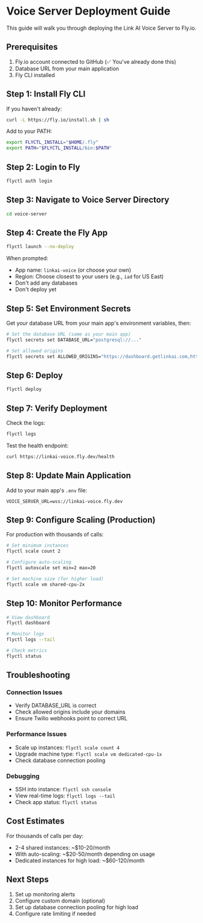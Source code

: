 # Voice Server Deployment Guide

This guide will walk you through deploying the Link AI Voice Server to Fly.io.

## Prerequisites

1. Fly.io account connected to GitHub (✅ You've already done this)
2. Database URL from your main application
3. Fly CLI installed

## Step 1: Install Fly CLI

If you haven't already:
```bash
curl -L https://fly.io/install.sh | sh
```

Add to your PATH:
```bash
export FLYCTL_INSTALL="$HOME/.fly"
export PATH="$FLYCTL_INSTALL/bin:$PATH"
```

## Step 2: Login to Fly

```bash
flyctl auth login
```

## Step 3: Navigate to Voice Server Directory

```bash
cd voice-server
```

## Step 4: Create the Fly App

```bash
flyctl launch --no-deploy
```

When prompted:
- App name: `linkai-voice` (or choose your own)
- Region: Choose closest to your users (e.g., `iad` for US East)
- Don't add any databases
- Don't deploy yet

## Step 5: Set Environment Secrets

Get your database URL from your main app's environment variables, then:

```bash
# Set the database URL (same as your main app)
flyctl secrets set DATABASE_URL="postgresql://..."

# Set allowed origins
flyctl secrets set ALLOWED_ORIGINS="https://dashboard.getlinkai.com,https://www.getlinkai.com"
```

## Step 6: Deploy

```bash
flyctl deploy
```

## Step 7: Verify Deployment

Check the logs:
```bash
flyctl logs
```

Test the health endpoint:
```bash
curl https://linkai-voice.fly.dev/health
```

## Step 8: Update Main Application

Add to your main app's `.env` file:
```
VOICE_SERVER_URL=wss://linkai-voice.fly.dev
```

## Step 9: Configure Scaling (Production)

For production with thousands of calls:

```bash
# Set minimum instances
flyctl scale count 2

# Configure auto-scaling
flyctl autoscale set min=2 max=20

# Set machine size (for higher load)
flyctl scale vm shared-cpu-2x
```

## Step 10: Monitor Performance

```bash
# View dashboard
flyctl dashboard

# Monitor logs
flyctl logs --tail

# Check metrics
flyctl status
```

## Troubleshooting

### Connection Issues
- Verify DATABASE_URL is correct
- Check allowed origins include your domains
- Ensure Twilio webhooks point to correct URL

### Performance Issues
- Scale up instances: `flyctl scale count 4`
- Upgrade machine type: `flyctl scale vm dedicated-cpu-1x`
- Check database connection pooling

### Debugging
- SSH into instance: `flyctl ssh console`
- View real-time logs: `flyctl logs --tail`
- Check app status: `flyctl status`

## Cost Estimates

For thousands of calls per day:
- 2-4 shared instances: ~$10-20/month
- With auto-scaling: ~$20-50/month depending on usage
- Dedicated instances for high load: ~$60-120/month

## Next Steps

1. Set up monitoring alerts
2. Configure custom domain (optional)
3. Set up database connection pooling for high load
4. Configure rate limiting if needed 